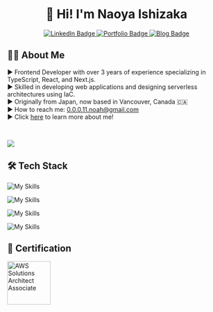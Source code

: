 <div id="header" align="center">
    <h1>👋 Hi! I'm Naoya Ishizaka </h1>
</div>

<div align='center'>
    <a href="https://www.linkedin.com/in/naoya-ishizaka-a1898a292/">
        <img src="https://img.shields.io/badge/LinkedIn-blue?style=for-the-badge&logo=linkedin&logoColor=white" alt="LinkedIn Badge"/>
    </a>
    <a href="https://noah-profile.vercel.app/en">
        <img src="https://img.shields.io/badge/Portfolio-55A4A7?style=for-the-badge" alt="Portfolio Badge"/>
    </a>
    <a href="https://dev.to/noah-00">
        <img src="https://img.shields.io/badge/Blog-4B3263?style=for-the-badge" alt="Blog Badge"/>
    </a>
</div>

## 🧑‍💻 About Me

▶  Frontend Developer with over 3 years of experience specializing in TypeScript, React, and Next.js.
<br>
▶  Skilled in developing web applications and designing serverless architectures using IaC.
<br>
▶  Originally from Japan, now based in Vancouver, Canada 🇨🇦
<br>
▶  How to reach me: [0.0.0.11.noah@gmail.com](mailto:0.0.0.11.noah@gmail.com)
<br>
▶  Click [here](https://noah-profile.vercel.app/) to learn more about me!
<br>

<br>

![](https://github-profile-summary-cards.vercel.app/api/cards/profile-details?username=noah-00&theme=dracula)

## 🛠 Tech Stack

<!-- Language -->
![My Skills](https://skillicons.dev/icons?i=html,css,js,ts,nodejs,py,ruby)


<!-- Framework, Library -->
![My Skills](https://skillicons.dev/icons?i=react,nextjs,vue,nuxtjs,express,fastapi,rails,d3,redux,tailwind,vuetify,vitest)

<!-- OS, Infrastructure -->
![My Skills](https://skillicons.dev/icons?i=aws,linux)

<!-- Dev Tool -->
![My Skills](https://skillicons.dev/icons?i=docker,terraform,vscode,git,github,githubactions,graphql)

## 👑 Certification

<a href="https://www.credly.com/badges/a668199b-f4e8-462a-8d2e-f6dbcc4cf826/public_url">
<img class="icon-image" height="100" src="https://user-images.githubusercontent.com/58158037/107533438-48ad8d80-6c02-11eb-9b50-7589e676af34.png" alt="AWS Solutions Architect Associate" />
</a>
